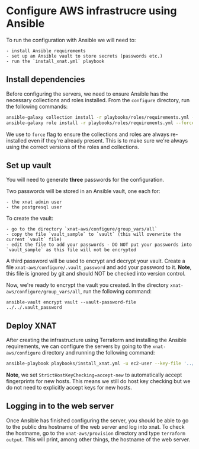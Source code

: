 # Configure AWS infrastrucre using Ansible

To run the configuration with Ansible we will need to:

    - install Ansible requirements
    - set up an Ansible vault to store secrets (passwords etc.)
    - run the `install_xnat.yml` playbook

## Install dependencies

Before configuring the servers, we need to ensure Ansible has the necessary collections and roles installed. From the `configure` directory, run the following commands:

```bash
ansible-galaxy collection install -r playbooks/roles/requirements.yml --force
ansible-galaxy role install -r playbooks/roles/requirements.yml --force
```

We use to `force` flag to ensure the collections and roles are always re-installed even if they're already present. This is to make sure we're always using the correct versions of the roles and collections.

## Set up vault

You will need to generate **three** passwords for the configuration.

Two passwords will be stored in an Ansible vault, one each for:

    - the xnat admin user
    - the postgresql user

To create the vault:

    - go to the directory `xnat-aws/configure/group_vars/all`
    - copy the file `vault_sample` to `vault` (this will overwrite the current `vault` file)
    - edit the file to add your passwords - DO NOT put your passwords into `vault_sample` as this file will not be encrypted

A third password will be used to encrypt and decrypt your vault. Create a file `xnat-aws/configure/.vault_password` and add your password to it. **Note**, this file is ignored by git and should NOT be checked into version control.

Now, we're ready to encrypt the vault you created. In the directory `xnat-aws/configure/group_vars/all`, run the following command:

```
ansible-vault encrypt vault --vault-password-file ../../.vault_password
```

## Deploy XNAT

After creating the infrastructure using Terraform and installing the Ansible requirements, we can configure the servers by going to the `xnat-aws/configure` directory and running the following command:

```bash
ansible-playbook playbooks/install_xnat.yml -u ec2-user --key-file '../ssh/aws_rsa.pem' -i hosts.yml --ssh-common-args='-o StrictHostKeyChecking=accept-new'
```

**Note**, we set `StrictHostKeyChecking=accept-new` to automatically accept fingerprints for new hosts. This means we still do host key checking but we do not need to explicitly accept keys for new hosts.

## Logging in to the web server

Once Ansible has finished configuring the server, you should be able to go to the public dns hostname of the web server and log into xnat. To check the hostname, go to the `xnat-aws/provision` directory and type `terraform output`. This will print, among other things, the hostname of the web server.

